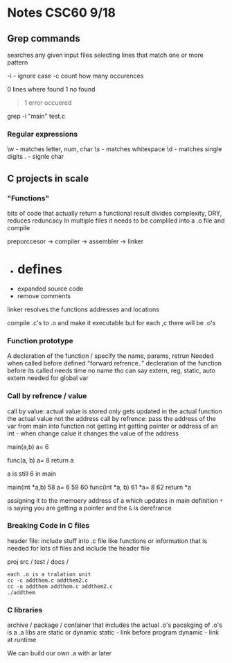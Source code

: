 # Notes CSC60 9/18 

## Grep commands 

searches any given input files selecting lines that match one or more pattern

-i - ignore case 
-c count how many occurences

0 lines where found 
1 no found 
> 1 error occuered

grep -i "main" test.c

### Regular expressions 

\w - matches letter, num, char
\s - matches whitespace
\d - matches single digits
. - signle char

## C projects in scale

### "Functions"

bits of code that actually return a functional result
divides complexity, DRY, reduces reduncacy 
In multiple files it needs to be compliled into a .o file and compile

preporccesor -> compiler -> assembler -> linker
- # defines 
- expanded source code
- remove comments 

linker resolves the functions addresses and locations

compile .c's to .o and make it executable 
but for each ,c there will be .o's

### Function prototype 

A decleration of the function / specify the name, params, retrun 
Needed when called before defined "forward refrence.." 
decleration of the function before its called 
needs time no name tho 
can say extern, reg, static, auto 
extern needed for global var

### Call by refrence / value 

call by value: actual value is stored 
only gets updated in the actual function the actual value not the address
call by refrence: pass the address of the var from main into function 
not getting int getting pointer or address of an int - when change calue it changes the value of the address

main(a,b)
a= 6

func(a, b) 
a= 8
return a

a is still 6 in main 

main(int *a,b)
 58 a= 6
 59 
 60 func(int *a, b)
 61 *a= 8
 62 return *a

 assigning it to the memoery address of a which updates in main definition
`*` is saying you are getting a pointer and the `&` is derefrance

### Breaking Code in C files

header file: include stuff into .c file like functions or information that is needed for lots of files and include the header file

proj 
src / 
test / 
docs /

```
each .o is a tralation unit 
cc -c addthem.c addthem2.c
cc -o addthem addthem.c addthem2.c
./addthem
```

### C libraries

archive / package / container that includes the actual .o's
pacakging of .o's is a .a
libs are static or dynamic 
static - link before program 
dynamic - link at runtime 

We can build our own .a with ar later











